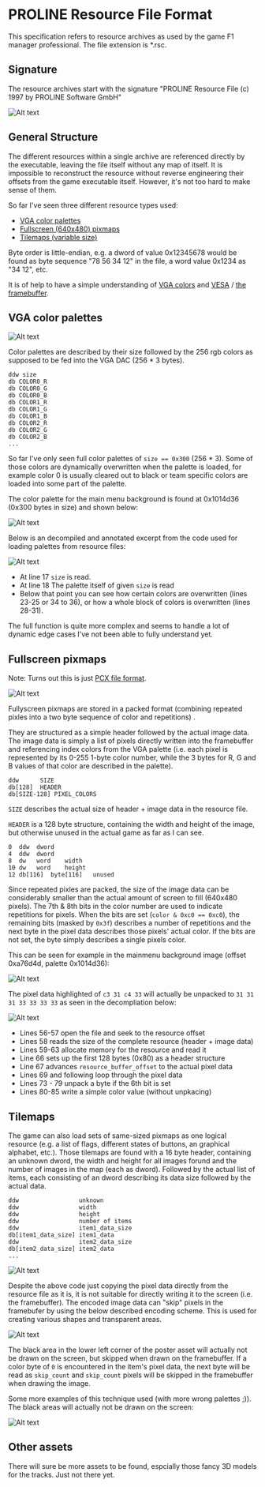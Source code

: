 # PROLINE Resource File Format

This specification refers to resource archives as used by the game F1 manager professional. The file extension is *.rsc.

## Signature

The resource archives start with the signature "PROLINE Resource File  (c) 1997 by PROLINE Software GmbH"

![Alt text](signature.png?raw=true "Signature")

## General Structure

The different resources within a single archive are referenced directly by the executable, leaving the file itself without any
map of itself. It is impossible to reconstruct the resource without reverse engineering their offsets from the game executable itself. However, it's not too hard to make sense of them.

So far I've seen three different resource types used:

* [VGA color palettes](#vga-color-palettes)
* [Fullscreen (640x480) pixmaps](#fullscreen-pixmaps)
* [Tilemaps (variable size)](#tilemaps)

Byte order is little-endian, e.g. a dword of value 0x12345678 would be found as byte sequence "78 56 34 12" in the file, a word value 0x1234 as "34 12", etc.

It is of help to have a simple understanding of [VGA colors](https://bos.asmhackers.net/docs/vga_without_bios/docs/palettesetting.pdf) and [VESA](https://en.wikipedia.org/wiki/VESA_BIOS_Extensions) / [the framebuffer](https://en.wikipedia.org/wiki/Framebuffer).

## VGA color palettes

![Alt text](palette_example.png?raw=true "Signature")

Color palettes are described by their size followed by the 256 rgb colors as supposed to be fed into the VGA DAC (256 * 3 bytes).

```
ddw size
db COLOR0_R
db COLOR0_G
db COLOR0_B
db COLOR1_R
db COLOR1_G
db COLOR1_B
db COLOR2_R
db COLOR2_G
db COLOR2_B
...
```

So far I've only seen full color palettes of ```size == 0x300``` (256 * 3). Some of those colors are dynamically overwritten when the palette is loaded, for example color 0  is usually cleared out to black or team specific colors are loaded into some part of the palette.

The color palette for the main menu background is found at 0x1014d36 (0x300 bytes in size) and shown below:

![Alt text](palette.png?raw=true "Palette")

Below is an decompiled and annotated excerpt from the code used for loading palettes from resource files:

![Alt text](palette_code.png?raw=true "Palette Loading Code")

- At line 17 ```size``` is read.
- At line 18 The palette itself of given ```size``` is read
- Below that point you can see how certain colors are overwritten (lines 23-25 or 34 to 36), or how a whole block of colors is overwritten (lines 28-31).

The full function is quite more complex and seems to handle a lot of dynamic edge cases I've not been able to fully understand yet.

## Fullscreen pixmaps

Note: Turns out this is just [PCX file format](http://www.shikadi.net/moddingwiki/PCX_Format).

![Alt text](backgrounds.png?raw=true "Tileset Loading Code")

Fullyscreen pixmaps are stored in a packed format (combining repeated pixles into a two byte sequence of color and repetitions) .

They are structured as a simple header followed by the actual image data. The image data is simply a list of pixels directly written into the framebuffer and referencing index colors from the VGA palette (i.e. each pixel is represented by its 0-255 1-byte color number, while the 3 bytes for R, G and B values of that color are described in the palette).

```
ddw      SIZE
db[128]  HEADER
db[SIZE-128] PIXEL_COLORS
```

```SIZE``` describes the actual size of header + image data in the resource file. 

```HEADER``` is a 128 byte structure, containing the width and height of the image, but otherwise unused in the actual game as far as I can see.

```
0  ddw	dword		
4  ddw	dword		
8  dw	word	width	
10 dw	word	height	
12 db[116]	byte[116]	unused
```

Since repeated pixles are packed, the size of the image data can be considerably smaller than
the actual amount of screen to fill (640x480 pixels). The 7th & 8th bits in the color number are used to indicate repetitions for pixels. When the bits are set (```color & 0xc0 == 0xc0```), the remaining bits (masked by ```0x3f```) describes a number of repetitions and the next byte in the pixel data describes those pixels' actual color. If the bits are not set, the byte simply describes a single pixels color.

This can be seen for example in the mainmenu background image (offset 0xa76d4d, palette 0x1014d36):

![Alt text](fullscreen_packing.png?raw=true "Fullscreen Packing")

The pixel data highlighted of ```c3 31 c4 33``` will actually be unpacked to ```31 31 31 33 33 33 33``` as seen in the decompliation below:

![Alt text](fullscreen_code.png?raw=true "Fullscreen Image Loading Code")

- Lines 56-57 open the file and seek to the resource offset
- Lines 58 reads the size of the complete resource (header + image data)
- Lines 59-63 allocate memory for the resource and read it
- Line 66 sets up the first 128 bytes (0x80) as a header structure
- Line 67 advances ```resource_buffer_offset``` to the actual pixel data
- Lines 69 and following loop through the pixel data
- Lines 73 - 79 unpack a byte if the 6th bit is set
- Lines 80-85 write a simple color value (without unpkacing)

## Tilemaps

The game can also load sets of same-sized pixmaps as one logical resource (e.g. a list of flags, different states of buttons, an graphical alphabet, etc.). Those tilemaps are found with a 16 byte header, containing an unknown dword, the width and height for all images forund and the number of images in the map (each as dword). Followed by the actual list of items, each consisting of an dword describing its data size followed by the actual data.

```
ddw                 unknown
ddw                 width
ddw                 height
ddw                 number of items
ddw                 item1_data_size
db[item1_data_size] item1_data
ddw                 item2_data_size
db[item2_data_size] item2_data
...
```

![Alt text](tileset_code.png?raw=true "Tileset Loading Code")

Despite the above code just copying the pixel data directly from the resource file as it is, it is not suitable for directly writing it to the screen (i.e. the framebuffer). The encoded image data can "skip" pixels in the framebufer by using the below described encoding scheme. This is used for creating various shapes and transparent areas. 

![Alt text](tileset_skip.png?raw=true "Tileset Loading Code")

The black area in the lower left corner of the poster asset will actually not be drawn on the screen, but skipped when drawn on the framebuffer. If a color byte of ```0``` is encountered in the item's pixel data, the next byte will be read as ```skip_count``` and ```skip_count``` pixels will be skipped in the framebuffer when drawing the image.

Some more examples of this technique used (with more wrong palettes ;)). The black areas will actually not be drawn on the screen:

![Alt text](tileset_skip2.png?raw=true "Tileset Loading Code")

## Other assets

There will sure be more assets to be found, espcially those fancy 3D models for the tracks. Just not there yet.
